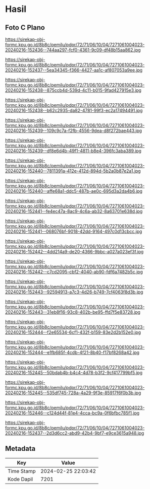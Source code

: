 # Hasil

## Foto C Plano

https://sirekap-obj-formc.kpu.go.id/8b8c/pemilu/pdpr/72/71/06/10/04/7271061004023-20240216-152436--744aa297-fcf0-4361-9c09-df48b15aa862.jpg

https://sirekap-obj-formc.kpu.go.id/8b8c/pemilu/pdpr/72/71/06/10/04/7271061004023-20240216-152437--5ea34345-f366-4427-aa1c-af807053a9ee.jpg

https://sirekap-obj-formc.kpu.go.id/8b8c/pemilu/pdpr/72/71/06/10/04/7271061004023-20240216-152438--875ccb4d-539d-4c11-b015-9fad427915e3.jpg

https://sirekap-obj-formc.kpu.go.id/8b8c/pemilu/pdpr/72/71/06/10/04/7271061004023-20240216-152438--b62c2935-da82-4781-99f3-ec2a17494491.jpg

https://sirekap-obj-formc.kpu.go.id/8b8c/pemilu/pdpr/72/71/06/10/04/7271061004023-20240216-152439--109c9c7a-f2fb-4556-9dea-d8f272bae443.jpg

https://sirekap-obj-formc.kpu.go.id/8b8c/pemilu/pdpr/72/71/06/10/04/7271061004023-20240216-152439--df8e6d4b-49f1-4811-b8e4-396fc3aba389.jpg

https://sirekap-obj-formc.kpu.go.id/8b8c/pemilu/pdpr/72/71/06/10/04/7271061004023-20240216-152440--7811391a-412e-412d-894d-5b2a0b87e2a1.jpg

https://sirekap-obj-formc.kpu.go.id/8b8c/pemilu/pdpr/72/71/06/10/04/7271061004023-20240216-152440--affe68a1-ddc5-487b-ae0c-695d3a2da4b6.jpg

https://sirekap-obj-formc.kpu.go.id/8b8c/pemilu/pdpr/72/71/06/10/04/7271061004023-20240216-152441--fe4ec47a-8ac9-4c6a-ab32-8a63701e638d.jpg

https://sirekap-obj-formc.kpu.go.id/8b8c/pemilu/pdpr/72/71/06/10/04/7271061004023-20240216-152441--068076bf-9018-42dd-9164-497c0d13cbcc.jpg

https://sirekap-obj-formc.kpu.go.id/8b8c/pemilu/pdpr/72/71/06/10/04/7271061004023-20240216-152442--4dd214a9-de20-4366-9bbc-a027a023ef3f.jpg

https://sirekap-obj-formc.kpu.go.id/8b8c/pemilu/pdpr/72/71/06/10/04/7271061004023-20240216-152442--c7cd2095-cbf2-4040-ab90-fdf6a7482b5c.jpg

https://sirekap-obj-formc.kpu.go.id/8b8c/pemilu/pdpr/72/71/06/10/04/7271061004023-20240216-152443--92594913-a7c3-4d26-b749-7cf4063f8d3b.jpg

https://sirekap-obj-formc.kpu.go.id/8b8c/pemilu/pdpr/72/71/06/10/04/7271061004023-20240216-152443--31eb8f16-93c8-402b-be95-ffd7f5e83728.jpg

https://sirekap-obj-formc.kpu.go.id/8b8c/pemilu/pdpr/72/71/06/10/04/7271061004023-20240216-152444--f2e65534-6cf1-432f-b159-83e2d2b152e0.jpg

https://sirekap-obj-formc.kpu.go.id/8b8c/pemilu/pdpr/72/71/06/10/04/7271061004023-20240216-152444--e1fb685f-4cdb-4f21-8b40-f17bf8268a42.jpg

https://sirekap-obj-formc.kpu.go.id/8b8c/pemilu/pdpr/72/71/06/10/04/7271061004023-20240216-152445--50bdab4b-b4c4-4d78-b3f2-9cf417799bf5.jpg

https://sirekap-obj-formc.kpu.go.id/8b8c/pemilu/pdpr/72/71/06/10/04/7271061004023-20240216-152445--535df745-728a-4a29-9f3e-85917f6f0b3b.jpg

https://sirekap-obj-formc.kpu.go.id/8b8c/pemilu/pdpr/72/71/06/10/04/7271061004023-20240216-152446--c124d44f-81e4-4cca-bc9a-0f6bfbc785f1.jpg

https://sirekap-obj-formc.kpu.go.id/8b8c/pemilu/pdpr/72/71/06/10/04/7271061004023-20240216-152437--2d3d6cc2-abd9-42b4-9bf7-e9ce3615a948.jpg


## Metadata

| Key        | Value               |
| ---------- | ------------------- |
| Time Stamp | 2024-02-25 22:03:42 |
| Kode Dapil | 7201                |



